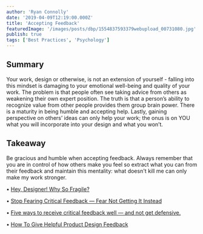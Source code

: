 ```yaml
---
author: 'Ryan Connolly'
date: '2019-04-09T12:19:00.000Z'
title: 'Accepting Feedback'
featuredImage: '/images/posts/dbp/1554837593379webupload_00731080.jpg'
publish: true
tags: ['Best Practices', 'Psychology']
---
```


## Summary

Your work, design or otherwise, is not an extension of yourself - falling into this mindset is damaging to your emotional well-being and quality of your work. The problem is that people often see taking advice from others as weakening their own expert position. The truth is that a person’s ability to recognize value from other people provides them group brain power. There is a maturity in being humble and accepting help. Lastly, gaining perspective on others’ ideas can only help your work; the onus is on YOU what you will incorporate into your design and what you won’t.

## Takeaway

Be gracious and humble when accepting feedback. Always remember that you are in control of how others make you feel so extract what you can from their feedback and maintain this mentality: what doesn't kill me can only make my work stronger.

• [Hey, Designer! Why So Fragile?](https://uxdesign.cc/hey-designer-why-so-fragile-57e7292c0a51)

• [Stop Fearing Critical Feedback — Fear Not Getting It Instead](https://doist.com/blog/handle-negative-feedback/)

• [Five ways to receive critical feedback well — and not get defensive.](https://knowyourteam.com/blog/2018/09/27/five-ways-to-receive-critical-feedback-well-and-not-get-defensive/)

• [How To Give Helpful Product Design Feedback](https://mikeindustries.com/blog/archive/2017/06/how-to-give-helpful-product-design-feedback)
